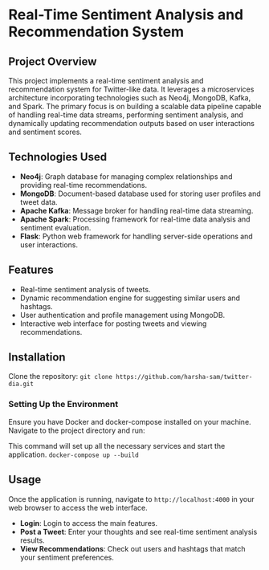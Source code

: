# Real-Time Sentiment Analysis and Recommendation System

## Project Overview

This project implements a real-time sentiment analysis and recommendation system for Twitter-like data. It leverages a microservices architecture incorporating technologies such as Neo4j, MongoDB, Kafka, and Spark. The primary focus is on building a scalable data pipeline capable of handling real-time data streams, performing sentiment analysis, and dynamically updating recommendation outputs based on user interactions and sentiment scores.

## Technologies Used

- **Neo4j**: Graph database for managing complex relationships and providing real-time recommendations.
- **MongoDB**: Document-based database used for storing user profiles and tweet data.
- **Apache Kafka**: Message broker for handling real-time data streaming.
- **Apache Spark**: Processing framework for real-time data analysis and sentiment evaluation.
- **Flask**: Python web framework for handling server-side operations and user interactions.

## Features

- Real-time sentiment analysis of tweets.
- Dynamic recommendation engine for suggesting similar users and hashtags.
- User authentication and profile management using MongoDB.
- Interactive web interface for posting tweets and viewing recommendations.

## Installation

Clone the repository:
`git clone https://github.com/harsha-sam/twitter-dia.git`

### Setting Up the Environment

Ensure you have Docker and docker-compose installed on your machine. Navigate to the project directory and run:


This command will set up all the necessary services and start the application.
`docker-compose up --build`
## Usage

Once the application is running, navigate to `http://localhost:4000` in your web browser to access the web interface.

- **Login**: Login to access the main features.
- **Post a Tweet**: Enter your thoughts and see real-time sentiment analysis results.
- **View Recommendations**: Check out users and hashtags that match your sentiment preferences.
